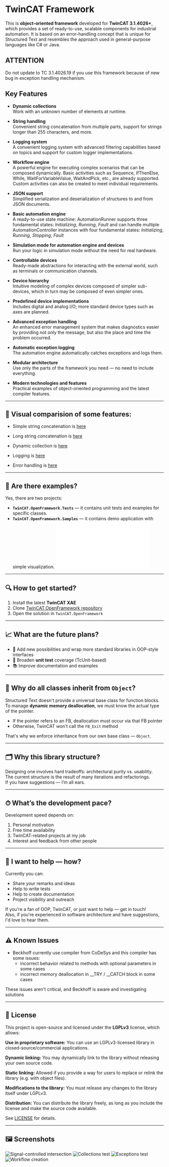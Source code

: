 # TwinCAT Framework

This is **object-oriented framework** developed for **TwinCAT 3.1.4026+**, which provides a set of ready-to-use, scalable components for industrial automation.
It is based on an error-handling concept that is unique for Structured Text and resembles the approach used in general-purpose languages like C# or Java.

## ATTENTION
Do not update to TC 3.1.4026.19 if you use this framework because of new bug in exception handling mechanism.

## Key Features

- **Dynamic collections**  
  Work with an unknown number of elements at runtime.

- **String handling**  
  Convenient string concatenation from multiple parts, support for strings longer than 255 characters, and more.

- **Logging system**  
  A convenient logging system with advanced filtering capabilities based on topics and support for custom logger implementations.

- **Workflow engine**  
  A powerful engine for executing complex scenarios that can be composed dynamically. Basic activities such as Sequence, IfThenElse, While, WaitForVariableValue, WaitAndPick, etc., are already supported. Custom activities can also be created to meet individual requirements.
  
- **JSON support**  
  Simplified serialization and deserialization of structures to and from JSON documents.

- **Basic automation engine**  
  A ready-to-use state machine: AutomationRunner supports three fundamental states: *Initializing*, *Running*, *Fault* and can handle multiple AutomationController instances with four fundamental states: *Initializing*, *Running*, *Stopping*, *Fault*

- **Simulation mode for automation engine and devices**  
  Run your logic in simulation mode without the need for real hardware.

- **Controllable devices**  
  Ready-made abstractions for interacting with the external world, such as terminals or communication channels.

- **Device hierarchy**  
  Intuitive modeling of complex devices composed of simpler sub-devices, which in turn may be composed of even simpler ones.

- **Predefined device implementations**  
  Includes digital and analog I/O; more standard device types such as axes are planned.

- **Advanced exception handling**  
  An enhanced error management system that makes diagnostics easier by providing not only the message, but also the place and time the problem occurred.

- **Automatic exception logging**  
  The automation engine automatically catches exceptions and logs them.

- **Modular architecture**  
  Use only the parts of the framework you need — no need to include everything.

- **Modern technologies and features**  
  Practical examples of object-oriented programming and the latest compiler features.

---

## 🚀 Visual comparision of some features:

  - Simple string concatenation is [here](Screenshots/FunctionalityComparision/SimpleConcat.png)
    
  - Long string concatenation is [here](Screenshots/FunctionalityComparision/ConcatLongString.png)
    
  - Dynamic collection is [here](Screenshots/FunctionalityComparision/List.png)
    
  - Logging is [here](Screenshots/FunctionalityComparision/Logging.png)
    
  - Error handling is [here](Screenshots/FunctionalityComparision/Exceptions.png)

---

## 🧪 Are there examples?

Yes, there are two projects:  
- **`TwinCAT.OpenFramework.Tests`** — it contains unit tests and examples for specific classes.
- **`TwinCAT.OpenFramework.Samples`** — it contains demo application with simple visualization. ![Read guid here.](Guides/SignalControlledIntersectionDemo.md)

---

## 🔍 How to get started?

1. Install the latest **TwinCAT XAE**  
2. Clone [TwinCAT.OpenFramework repository](https://github.com/trofimich/TwinCAT.OpenFramework.git)
3. Open the solution in `TwinCAT.OpenFramework`

---

## 📈 What are the future plans?

- 🧱 Add new possibilities and wrap more standard libraries in OOP-style interfaces
- 🧪 Broaden **unit test** coverage (TcUnit-based)
- 📚 Improve documentation and examples

---

## 🧱 Why do all classes inherit from `Object`?

Structured Text doesn't provide a universal base class for function blocks.  
To manage **dynamic memory deallocation**, we must know the actual type of the pointer.

- If the pointer refers to an FB, deallocation must occur via that FB pointer
- Otherwise, TwinCAT won't call the `FB_Exit` method

That's why we enforce inheritance from our own base class — `Object`.

---

## 🗂 Why this library structure?

Designing one involves hard tradeoffs: architectural purity vs. usability.  
The current structure is the result of many iterations and refactorings.  
If you have suggestions — I’m all ears.

---

## ⏱ What’s the development pace?

Development speed depends on:

1. Personal motivation  
2. Free time availability  
3. TwinCAT-related projects at my job  
4. Interest and feedback from other people

---

## 🤝 I want to help — how?

Currently you can:

- Share your remarks and ideas
- Help to write tests
- Help to create documentation  
- Project visibility and outreach

If you're a fan of OOP, TwinCAT, or just want to help — get in touch!  
Also, if you're experienced in software architecture and have suggestions, I'd love to hear them.

---

## ⚠️ Known Issues

- Beckhoff currently use compiler from CoDeSys and this compiler has some issues:
  - incorrect behavior related to methods with optional parameters in some cases
  - incorrect memory deallocation in __TRY / __CATCH block in some cases

These issues aren't critical, and Beckhoff is aware and investigating solutions

---

## 📄 License

This project is open-source and licensed under the **LGPLv3** license, which allows:

**Use in proprietary software:** You can use an LGPLv3-licensed library in closed-source/commercial applications.

**Dynamic linking:** You may dynamically link to the library without releasing your own source code.

**Static linking:** Allowed if you provide a way for users to replace or relink the library (e.g. with object files).

**Modifications to the library:** You must release any changes to the library itself under LGPLv3.

**Distribution:** You can distribute the library freely, as long as you include the license and make the source code available.

See [LICENSE](./LICENSE) for details.

---

## 🖼️ Screenshots 

![Signal-controlled intersection](Screenshots/SignalControlledIntersection.png)
![Collections test](Screenshots/TestCollections.png)
![Exceptions test](Screenshots/TestExceptions.png)
![Workflow creation](Screenshots/WorkflowCreation.png)

